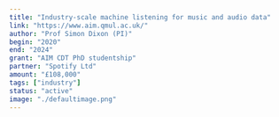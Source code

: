 ```yaml
---
title: "Industry-scale machine listening for music and audio data"
link: "https://www.aim.qmul.ac.uk/"
author: "Prof Simon Dixon (PI)"
begin: "2020"
end: "2024"
grant: "AIM CDT PhD studentship"
partner: "Spotify Ltd"
amount: "£108,000"
tags: ["industry"]
status: "active"
image: "./defaultimage.png"
---
```


